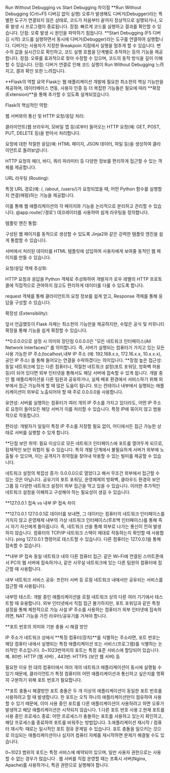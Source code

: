Run Without Debugging vs Start Debugging 차이점
**Run Without Debugging (Crtl+F5 디버깅 없이 실행)
오류가 발생해도 디버거(Debugger)라는 특별한 도구가 연결되지 않은 상태로, 코드가 처음부터 끝까지 정상적으로 실행되거나, 오류 발생 시 프로그램이 종료됩니다.
장점: 빠르게 코드를 실행하고 결과를 확인할 수 있습니다.
단점: 오류 발생 시 원인을 파악하기 힘듭니다.
**Start Debugging (F5 디버깅 시작)
코드를 실행하면서 동시에 디버거(Debugger)라는 도구를 연결하여 실행합니다. 
디버거는 사용자가 지정한 Breakpoin 지점에서 실행을 멈추게 할 수 있습니다. 
변수의 값을 실시간으로 확인하고, 코드 실행 흐름을 단계별로 추적하는 등의 기능을 제공합니다.
장점: 오류를 효과적으로 찾아 수정할 수 있으며, 코드의 동작 방식을 깊이 이해할 수 있습니다.
단점: 디버거 연결로 인해  코드 실행이  Run Without Debugging 느려지고, 결과 확인 또한 느려집니다.


**Flask의 역할 요약
Flask는 웹 애플리케이션 개발에 필요한 최소한의 핵심 기능만을 제공하며, 데이터베이스 연동, 사용자 인증 등 
더 복잡한 기능들은 필요에 따라 **확장(Extension)**을 통해 추가할 수 있도록 설계되었습니다.

Flask의 핵심적인 역할:

웹 서버와의 통신 및 HTTP 요청/응답 처리:

클라이언트(웹 브라우저, 모바일 앱 등)로부터 들어오는 HTTP 요청(예: GET, POST, PUT, DELETE 등)을 받아서 처리합니다.

요청에 대한 적절한 응답(예: HTML 페이지, JSON 데이터, 파일 등)을 생성하여 클라이언트로 돌려보냅니다.

HTTP 요청의 헤더, 바디, 쿼리 파라미터 등 다양한 정보를 편리하게 접근할 수 있는 객체를 제공합니다.

URL 라우팅 (Routing):

특정 URL 경로(예: /, /about, /users/<id>)가 요청되었을 때, 어떤 Python 함수를 실행할지 연결(매핑)하는 기능을 제공합니다.

이를 통해 웹 애플리케이션의 각 페이지와 기능을 논리적으로 분리하고 관리할 수 있습니다. @app.route('/경로') 데코레이터를 사용하여 쉽게 라우팅을 정의합니다.

템플릿 엔진 통합:

구성된 웹 페이지를 동적으로 생성할 수 있도록 Jinja2와 같은 강력한 템플릿 엔진을 쉽게 통합할 수 있습니다.

서버에서 처리된 데이터를 HTML 템플릿에 삽입하여 사용자에게 보여줄 동적인 웹 페이지를 만들 수 있습니다.

요청/응답 객체 추상화:

HTTP 요청과 응답을 Python 객체로 추상화하여 개발자가 로우 레벨의 HTTP 프로토콜에 직접적으로 관여하지 않고도 편리하게 데이터를 다룰 수 있도록 합니다.

request 객체를 통해 클라이언트의 요청 정보를 쉽게 얻고, Response 객체를 통해 응답을 구성할 수 있습니다.

확장성 (Extensibility):

앞서 언급했듯이 Flask 자체는 최소한의 기능만을 제공하지만, 수많은 공식 및 커뮤니티 확장을 통해 기능을 쉽게 확장할 수 있습니다.


**0.0.0.0으로 설정 시 의미와 장단점
0.0.0.0은 "모든 네트워크 인터페이스(All Network Interfaces)" 를 의미합니다.
즉, 서버가 실행되는 컴퓨터가 가지고 있는 모든 사용 가능한 IP 주소(localhost,내부 IP 주소 (예: 192.168.x.x, 172.16.x.x, 10.x.x.x),공인 IP 주소)
를 통해 들어오는 연결을 수락하겠다는 의미입니다.
**장점
높은 접근성:
동일 네트워크에 있는 다른 컴퓨터나, 적절한 네트워크 설정(포트 포워딩, 방화벽 허용 등)이 되어 있다면 외부 인터넷을 통해서도 해당 서버에 접속할 수 있게 됩니다.
개발 중인 웹 애플리케이션을 다른 팀원과 공유하거나, 실제 배포 환경에서 서비스하기 위해 외부에서 접근 가능하게 할 때 많은 도움이 됩니다.
또는 컨테이너 내부에서 실행되는 애플리케이션이 외부로 노출되어야 할 때 주로 0.0.0.0을 사용합니다.

유연성:
서버를 실행하는 컴퓨터가 여러 개의 IP 주소를 가지고 있더라도, 
어떤 IP 주소로 요청이 들어오든 해당 서버가 이를 처리할 수 있습니다. 특정 IP에 묶이지 않고 범용적으로 작동합니다.

편리성:
개발자가 일일이 특정 IP 주소를 지정할 필요 없이, 어디에서든 접근 가능한 상태로 서버를 실행할 수 있게 합니다.

**단점
보안 취약:
필요 이상으로 모든 네트워크 인터페이스에 포트를 열어두게 되므로, 잠재적인 보안 위험이 될 수 있습니다.
특히 개발 단계에서 불필요하게 서버가 외부에 노출될 수 있으며, 이는 공격자가 취약점을 찾아내 악용할 수 있는 빌미를 제공할 수 있습니다.

네트워크 설정의 복잡성 증가:
0.0.0.0으로 열었다고 해서 무조건 외부에서 접근할 수 있는 것은 아닙니다. 공유기의 포트 포워딩, 운영체제의 방화벽, 클라우드 환경의 보안 그룹 등 다양한 네트워크 설정이 외부 접근을 막고 있을 수 있습니다.
이러한 추가적인 네트워크 설정을 이해하고 구성해야 하는 필요성이 생길 수 있습니다.

**127.0.0.1 접속 vs 내부 IP 접속 차이

**127.0.0.1
127.0.0.1로 데이터를 보내면, 그 데이터는 컴퓨터의 네트워크 인터페이스를 거치지 않고 운영체제 내부의 가상 네트워크 인터페이스(루프백 인터페이스)를 통해 즉시 자기 자신에게 돌아옵니다. 
즉, 네트워크 선을 통해 외부로 나가는 통신이 전혀 발생하지 않습니다.
컴퓨터의 TCP/IP 네트워크 스택이 제대로 작동하는지 확인할 때 사용합니다. ping 127.0.0.1 명령어로 테스트할 수 있습니다.
다른 컴퓨터는 127.0.0.1을 통해 접속할 수 없습니다.

**내부 IP 접속
동일 네트워크 내의 다른 컴퓨터 접근: 같은 Wi-Fi에 연결된 스마트폰에서 PC의 웹 서버에 접속하거나,
같은 사무실 네트워크에 있는 다른 팀원의 컴퓨터에 접근할 때 사용합니다.

내부 네트워크 서비스 공유: 프린터 서버 등 로컬 네트워크 내에서만 
공유되는 서비스를 접근할 때 사용됩니다.

내부망 테스트: 개발 중인 애플리케이션을 로컬 네트워크 상의 다른 여러 기기에서 테스트할 때 유용합니다.
외부 인터넷에서 직접 접근 불가하지만, 포트 포워딩과 같은 특정 설정을 통해 제한적으로 가능
사설 IP 주소를 사용하는 컴퓨터가 외부 인터넷에 접속하려면, NAT 기능을 가진 라우터/공유기를 거쳐야 합니다.

**포트 번호의 의미와 기본 충돌 시 해결 방안

IP 주소가 네트워크 상에서 **특정 컴퓨터(장치)**를 식별하는 주소라면,
포트 번호는 해당 컴퓨터 내에서 실행되는 특정 애플리케이션 또는 서비스(프로그램)를 식별하는 논리적인 주소입니다.
0~1023번까지의 포트는 특정 표준 서비스에 할당되어 있습니다.
예. 80번: HTTP (웹 서버) , 443번: HTTPS (보안 웹 서버) 등

필요한 이유 
한 대의 컴퓨터에서 여러 개의 네트워크 애플리케이션이 동시에 실행될 수 있기 때문에,
클라이언트가 특정 컴퓨터의 어떤 애플리케이션과 통신하고 싶은지를 명확히 구분하기 위해 포트 번호가 필요합니다.

**포트 충돌시 해결방안
포트 충돌은 두 개 이상의 애플리케이션이 동일한 포트 번호를 사용하려고 할 때 발생합니다. 
한 포트는 오직 하나의 애플리케이션만이 점유하여 사용할 수 있기 때문에, 
이미 사용 중인 포트를 다른 애플리케이션이 사용하려고 하면 오류가 발생하고 해당 애플리케이션은 시작되지 않습니다.
1.다른 포트 번호 사용 
2.현재 포트를 사용 중인 프로세스 종료:
어떤 프로세스가 충돌하는 포트를 사용하고 있는지 확인하고, 해당 프로세스를 종료하여 포트를 비워주는 방법입니다.
3.애플리케이션 재시작 / 컴퓨터 재시작:
때로는 일시적인 포트 점유 문제일 수 있습니다. 포트 충돌을 일으키는 것으로 의심되는 애플리케이션이나 심지어 컴퓨터 자체를 재시작하면 문제가 해결될 수도 있습니다.

0~1023 범위의 포트는 특정 서비스에 예약되어 있으며,
일반 사용자 권한으로는 사용할 수 없는 경우가 많습니다 . 
웹 서버를 직접 운영할 때는 프록시 서버(Nginx, Apache)를 사용하거나, 
특권 권한으로 실행해야 합니다.
